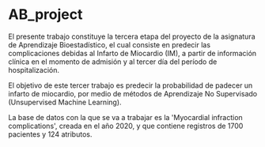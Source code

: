 # AB_project

El presente trabajo constituye la tercera etapa del proyecto de la asignatura de Aprendizaje Bioestadístico, el cual consiste en predecir las complicaciones debidas al Infarto de Miocardio (IM), a partir de información clínica en el momento de admisión y al tercer día del período de hospitalización.

El objetivo de este tercer trabajo es predecir la probabilidad de padecer un infarto de miocardio, por medio de métodos de Aprendizaje No Supervisado (Unsupervised Machine Learning).

La base de datos con la que se va a trabajar es la 'Myocardial infraction complications', creada en el año 2020, y que contiene registros de 1700 pacientes y 124 atributos.
